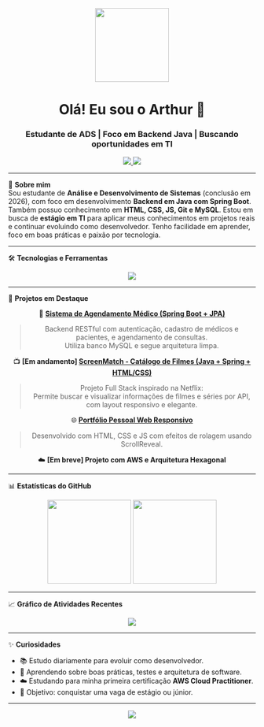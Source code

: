<div align="center">
  <img height="150" src="https://media3.giphy.com/media/v1.Y2lkPTc5MGI3NjExaTNiaXIycWthMHR4c3p6aXNhcDl2cTJjczI0cHFkNTR3Mnk5dW55ZyZlcD12MV9pbnRlcm5hbF9naWZfYnlfaWQmY3Q9Zw/B1CrvUCoMxhy8/giphy.gif" />
</div>

<h1 align="center">Olá! Eu sou o Arthur 👋</h1>
<h3 align="center">Estudante de ADS | Foco em Backend Java | Buscando oportunidades em TI</h3>

<p align="center">
  <a href="https://www.linkedin.com/in/arthur-lanzoni-a838b721a/" target="_blank">
    <img src="https://img.shields.io/badge/LinkedIn-%230077B5?style=for-the-badge&logo=linkedin&logoColor=white" />
  </a>
  <a href="mailto:arthurlanzoni08@gmail.com">
    <img src="https://img.shields.io/badge/Email-%23D14836?style=for-the-badge&logo=gmail&logoColor=white" />
  </a>
</p>

---

🎯 **Sobre mim**  
Sou estudante de **Análise e Desenvolvimento de Sistemas** (conclusão em 2026), com foco em desenvolvimento **Backend em Java com Spring Boot**. Também possuo conhecimento em **HTML, CSS, JS, Git e MySQL**. Estou em busca de **estágio em TI** para aplicar meus conhecimentos em projetos reais e continuar evoluindo como desenvolvedor. Tenho facilidade em aprender, foco em boas práticas e paixão por tecnologia.

---

🛠 **Tecnologias e Ferramentas**

<div align="center">
  <img src="https://skillicons.dev/icons?i=java,spring,html,css,js,git,github,mysql,aws" />
</div>

---

🚀 **Projetos em Destaque**

<div align="center">

🔧 **[Sistema de Agendamento Médico (Spring Boot + JPA)](https://github.com/Lanzoni15/VollMed)**  
> Backend RESTful com autenticação, cadastro de médicos e pacientes, e agendamento de consultas.  
> Utiliza banco MySQL e segue arquitetura limpa.

📺 **[Em andamento] [ScreenMatch - Catálogo de Filmes (Java + Spring + HTML/CSS)](https://github.com/Lanzoni15/ScreenMatch)**  
> Projeto Full Stack inspirado na Netflix:  
> Permite buscar e visualizar informações de filmes e séries por API, com layout responsivo e elegante.

🌐 **[Portfólio Pessoal Web Responsivo](https://github.com/Lanzoni15/arthurlanzoni)**  
> Desenvolvido com HTML, CSS e JS com efeitos de rolagem usando ScrollReveal.

☁️ **[Em breve] Projeto com AWS e Arquitetura Hexagonal**

</div>

---

📊 **Estatísticas do GitHub**

<div align="center">
  <img height="170em" src="https://github-readme-stats.vercel.app/api?username=Lanzoni15&show_icons=true&theme=radical&hide_border=true&include_all_commits=true&count_private=true" />
  <img height="170em" src="https://github-readme-stats.vercel.app/api/top-langs/?username=Lanzoni15&layout=compact&theme=radical&hide_border=true" />
</div>

---

📈 **Gráfico de Atividades Recentes**

<div align="center">
  <img src="https://github-readme-activity-graph.vercel.app/graph?username=Lanzoni15&bg_color=0d1117&color=986dff&line=7c3aed&point=ffffff&area=true&hide_border=true"/>
</div>

---

✨ **Curiosidades**
- 📚 Estudo diariamente para evoluir como desenvolvedor.
- 🧠 Aprendendo sobre boas práticas, testes e arquitetura de software.
- ☁️ Estudando para minha primeira certificação **AWS Cloud Practitioner**.
- 🎯 Objetivo: conquistar uma vaga de estágio ou júnior.

---

<p align="center">
  <img src="https://capsule-render.vercel.app/api?type=waving&color=986dff&height=120&section=footer" />
</p>
